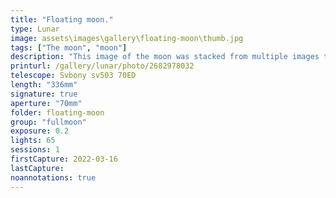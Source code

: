 ```yaml
---
title: "Floating moon."
type: Lunar
image: assets\images\gallery\floating-moon\thumb.jpg
tags: ["The moon", "moon"]
description: "This image of the moon was stacked from multiple images taken while it was behind clouds. The detail of the moon popped out to make it appear to float above the clouds."
printurl: /gallery/lunar/photo/2682978032
telescope: Svbony sv503 70ED
length: "336mm"
signature: true
aperture: "70mm"
folder: floating-moon
group: "fullmoon"
exposure: 0.2
lights: 65
sessions: 1
firstCapture: 2022-03-16
lastCapture:
noannotations: true
---
```

